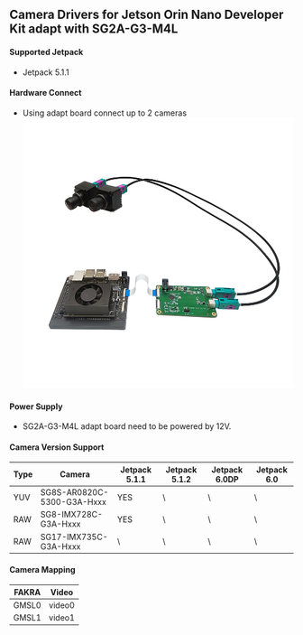 ## Camera Drivers for Jetson Orin Nano Developer Kit adapt with SG2A-G3-M4L

#### Supported Jetpack

* Jetpack 5.1.1

#### Hardware Connect

* Using adapt board connect up to 2 cameras
  ![atl text](../../Picture/SENSING%20Deserializer%20Adapt%20Board/SG2A-G3-M4L-F%20with%20Jetson%20Orin%20Nano&NX%20Devkit.png)

#### Power Supply

* SG2A-G3-M4L adapt board need to be powered by 12V.

#### Camera Version Support

| Type | Camera                     | Jetpack 5.1.1 | Jetpack 5.1.2 | Jetpack 6.0DP | Jetpack 6.0 |
| ---- | -------------------------- | ------------- | ------------- | ------------- | ----------- |
| YUV  | SG8S-AR0820C-5300-G3A-Hxxx | YES           | \             | \             | \           |
| RAW  | SG8-IMX728C-G3A-Hxxx       | YES           | \             | \             | \           |
| RAW  | SG17-IMX735C-G3A-Hxxx      | \             | \             | \             | \           |

#### Camera Mapping

| FAKRA | Video  |
| ----- | ------ |
| GMSL0 | video0 |
| GMSL1 | video1 |

